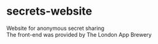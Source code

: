 # secrets-website
Website for anonymous secret sharing <br>
The front-end was provided by The London App Brewery
